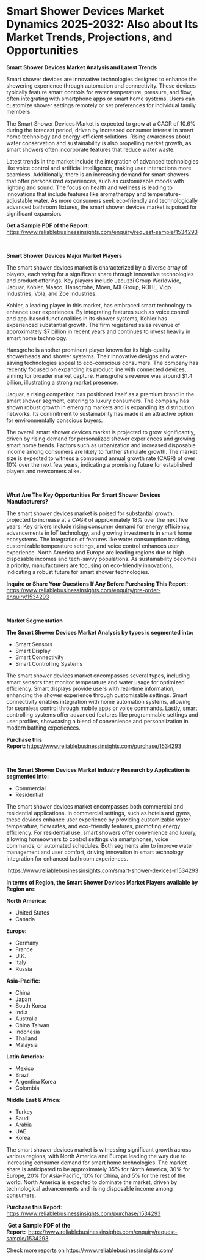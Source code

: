 <p><h1>Smart Shower Devices Market Dynamics 2025-2032: Also about Its Market Trends, Projections, and Opportunities</h1></p><p><strong>Smart Shower Devices Market Analysis and Latest Trends</strong></p>
<p><p>Smart shower devices are innovative technologies designed to enhance the showering experience through automation and connectivity. These devices typically feature smart controls for water temperature, pressure, and flow, often integrating with smartphone apps or smart home systems. Users can customize shower settings remotely or set preferences for individual family members. </p><p>The Smart Shower Devices Market is expected to grow at a CAGR of 10.6% during the forecast period, driven by increased consumer interest in smart home technology and energy-efficient solutions. Rising awareness about water conservation and sustainability is also propelling market growth, as smart showers often incorporate features that reduce water waste. </p><p>Latest trends in the market include the integration of advanced technologies like voice control and artificial intelligence, making user interactions more seamless. Additionally, there is an increasing demand for smart showers that offer personalized experiences, such as customizable moods with lighting and sound. The focus on health and wellness is leading to innovations that include features like aromatherapy and temperature-adjustable water. As more consumers seek eco-friendly and technologically advanced bathroom fixtures, the smart shower devices market is poised for significant expansion.</p></p>
<p><strong>Get a Sample PDF of the Report:&nbsp;</strong> <a href="https://www.reliablebusinessinsights.com/enquiry/request-sample/1534293?utm_campaign=3035&utm_medium=2&utm_source=Github&utm_content=ia&utm_term=08042025&utm_id=smart-shower-devices">https://www.reliablebusinessinsights.com/enquiry/request-sample/1534293</a></p>
<p>&nbsp;</p>
<p><strong>Smart Shower Devices Major Market Players</strong></p>
<p><p>The smart shower devices market is characterized by a diverse array of players, each vying for a significant share through innovative technologies and product offerings. Key players include Jacuzzi Group Worldwide, Jaquar, Kohler, Masco, Hansgrohe, Moen, MX Group, ROHL, Vigo Industries, Vola, and Zoe Industries.</p><p>Kohler, a leading player in this market, has embraced smart technology to enhance user experiences. By integrating features such as voice control and app-based functionalities in its shower systems, Kohler has experienced substantial growth. The firm registered sales revenue of approximately $7 billion in recent years and continues to invest heavily in smart home technology.</p><p>Hansgrohe is another prominent player known for its high-quality showerheads and shower systems. Their innovative designs and water-saving technologies appeal to eco-conscious consumers. The company has recently focused on expanding its product line with connected devices, aiming for broader market capture. Hansgrohe's revenue was around $1.4 billion, illustrating a strong market presence.</p><p>Jaquar, a rising competitor, has positioned itself as a premium brand in the smart shower segment, catering to luxury consumers. The company has shown robust growth in emerging markets and is expanding its distribution networks. Its commitment to sustainability has made it an attractive option for environmentally conscious buyers.</p><p>The overall smart shower devices market is projected to grow significantly, driven by rising demand for personalized shower experiences and growing smart home trends. Factors such as urbanization and increased disposable income among consumers are likely to further stimulate growth. The market size is expected to witness a compound annual growth rate (CAGR) of over 10% over the next few years, indicating a promising future for established players and newcomers alike.</p></p>
<p>&nbsp;</p>
<p><strong>What Are The Key Opportunities For Smart Shower Devices Manufacturers?</strong></p>
<p><p>The smart shower devices market is poised for substantial growth, projected to increase at a CAGR of approximately 18% over the next five years. Key drivers include rising consumer demand for energy efficiency, advancements in IoT technology, and growing investments in smart home ecosystems. The integration of features like water consumption tracking, customizable temperature settings, and voice control enhances user experience. North America and Europe are leading regions due to high disposable incomes and tech-savvy populations. As sustainability becomes a priority, manufacturers are focusing on eco-friendly innovations, indicating a robust future for smart shower technologies.</p></p>
<p><strong>Inquire or Share Your Questions If Any Before Purchasing This Report:</strong> <a href="https://www.reliablebusinessinsights.com/enquiry/pre-order-enquiry/1534293?utm_campaign=3035&utm_medium=2&utm_source=Github&utm_content=ia&utm_term=08042025&utm_id=smart-shower-devices">https://www.reliablebusinessinsights.com/enquiry/pre-order-enquiry/1534293</a></p>
<p>&nbsp;</p>
<p><strong>Market Segmentation</strong></p>
<p><strong>The Smart Shower Devices Market Analysis by types is segmented into:</strong></p>
<p><ul><li>Smart Sensors</li><li>Smart Display</li><li>Smart Connectivity</li><li>Smart Controlling Systems</li></ul></p>
<p><p>The smart shower devices market encompasses several types, including smart sensors that monitor temperature and water usage for optimized efficiency. Smart displays provide users with real-time information, enhancing the shower experience through customizable settings. Smart connectivity enables integration with home automation systems, allowing for seamless control through mobile apps or voice commands. Lastly, smart controlling systems offer advanced features like programmable settings and user profiles, showcasing a blend of convenience and personalization in modern bathing experiences.</p></p>
<p><strong>Purchase this Report:&nbsp;</strong><a href="https://www.reliablebusinessinsights.com/purchase/1534293?utm_campaign=3035&utm_medium=2&utm_source=Github&utm_content=ia&utm_term=08042025&utm_id=smart-shower-devices">https://www.reliablebusinessinsights.com/purchase/1534293</a></p>
<p>&nbsp;</p>
<p><strong>The Smart Shower Devices Market Industry Research by Application is segmented into:</strong></p>
<p><ul><li>Commercial</li><li>Residential</li></ul></p>
<p><p>The smart shower devices market encompasses both commercial and residential applications. In commercial settings, such as hotels and gyms, these devices enhance user experience by providing customizable water temperature, flow rates, and eco-friendly features, promoting energy efficiency. For residential use, smart showers offer convenience and luxury, allowing homeowners to control settings via smartphones, voice commands, or automated schedules. Both segments aim to improve water management and user comfort, driving innovation in smart technology integration for enhanced bathroom experiences.</p></p>
<p><a href="https://www.reliablebusinessinsights.com/smart-shower-devices-r1534293?utm_campaign=3035&utm_medium=2&utm_source=Github&utm_content=ia&utm_term=08042025&utm_id=smart-shower-devices">&nbsp;https://www.reliablebusinessinsights.com/smart-shower-devices-r1534293</a></p>
<p><strong>In terms of Region, the Smart Shower Devices Market Players available by Region are:</strong></p>
<p>
    <p> <strong> North America: </strong>
        <ul>
            <li>United States</li>
            <li>Canada</li>
        </ul>
        </p> 
    <p> <strong> Europe: </strong>
        <ul>
            <li>Germany</li>
            <li>France</li>
            <li>U.K.</li>
            <li>Italy</li>
            <li>Russia</li>
        </ul>
        </p> 
    <p> <strong> Asia-Pacific: </strong>
        <ul>
            <li>China</li>
            <li>Japan</li>
            <li>South Korea</li>
            <li>India</li>
            <li>Australia</li>
            <li>China Taiwan</li>
            <li>Indonesia</li>
            <li>Thailand</li>
            <li>Malaysia</li>
        </ul>
        </p> 
    <p> <strong> Latin America: </strong>
        <ul>
            <li>Mexico</li>
            <li>Brazil</li>
            <li>Argentina Korea</li>
            <li>Colombia</li>
        </ul>
        </p> 
    <p> <strong> Middle East & Africa: </strong>
        <ul>
            <li>Turkey</li>
            <li>Saudi</li>
            <li>Arabia</li>
            <li>UAE</li>
            <li>Korea</li>
        </ul>
    </p>
    </p>
<p><p>The smart shower devices market is witnessing significant growth across various regions, with North America and Europe leading the way due to increasing consumer demand for smart home technologies. The market share is anticipated to be approximately 35% for North America, 30% for Europe, 20% for Asia-Pacific, 10% for China, and 5% for the rest of the world. North America is expected to dominate the market, driven by technological advancements and rising disposable income among consumers.</p></p>
<p><strong>Purchase this Report: </strong><a href="https://www.reliablebusinessinsights.com/purchase/1534293?utm_campaign=3035&utm_medium=2&utm_source=Github&utm_content=ia&utm_term=08042025&utm_id=smart-shower-devices">https://www.reliablebusinessinsights.com/purchase/1534293</a></p>
<p>&nbsp;<strong>Get a Sample PDF of the Report:&nbsp;&nbsp;</strong><a href="https://www.reliablebusinessinsights.com/enquiry/request-sample/1534293?utm_campaign=3035&utm_medium=2&utm_source=Github&utm_content=ia&utm_term=08042025&utm_id=smart-shower-devices">https://www.reliablebusinessinsights.com/enquiry/request-sample/1534293</a></p>
<p><strong></strong></p>
<p>Check more reports on <a href="https://www.reliablebusinessinsights.com/?utm_campaign=3035&utm_medium=2&utm_source=Github&utm_content=ia&utm_term=08042025&utm_id=smart-shower-devices">https://www.reliablebusinessinsights.com/</a></p>